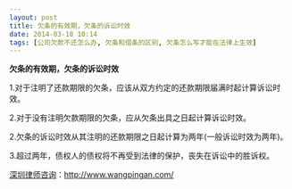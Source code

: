 ```yaml
---
layout: post
title: 欠条的有效期，欠条的诉讼时效
date: 2014-03-18 10:14
tags: [公司欠款不还怎么办, 欠条和借条的区别, 欠条怎么写才能在法律上生效]
---
```

<strong>欠条的有效期，欠条的诉讼时效</strong>

1.对于注明了还款期限的欠条，应该从双方约定的还款期限届满时起计算诉讼时效。

2.对于没有注明欠款期限的欠条，应从欠条出具之日起计算诉讼时效。

2.欠条的诉讼时效从其注明的还款期限之日起计算为两年(一般诉讼时效为两年)。

3.超过两年，债权人的债权将不再受到法律的保护，丧失在诉讼中的胜诉权。

<a href="http://www.wangpingan.com/">深圳律师咨询</a>：<a href="http://www.wangpingan.com/">http://www.wangpingan.com/</a>


